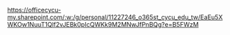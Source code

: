 https://officecycu-my.sharepoint.com/:w:/g/personal/11227246_o365st_cycu_edu_tw/EaEu5XWKOw1NuuT1Qlf2vJEBk0pIcQWKk9M2MNwJfPnBQg?e=B5FWzM

